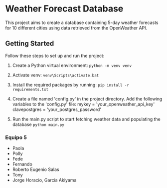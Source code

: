 # Weather Forecast Database

This project aims to create a database containing 5-day weather forecasts for 10 different cities using data retrieved from the OpenWeather API.

## Getting Started

Follow these steps to set up and run the project:

1. Create a Python virtual environment:
  `python -m venv venv`

2. Activate venv: 
`venv\Scripts\activate.bat`

3. Install the required packages by running:
  `pip install -r requirements.txt`

4. Create a file named 'config.py'  in the project directory. Add the following variables to the 'config.py' file:
mykey = 'your_openweather_api_key'
clavepostgres = 'your_postgres_password'

5. Run the main.py script to start fetching weather data and populating the database
  `python main.py`

### Equipo 5
- Paola
- Polly
- Fede
- Fernando
- Roberto Eugenio Salas
- Tony
- Jorge Horacio, Garcia Akiyama
